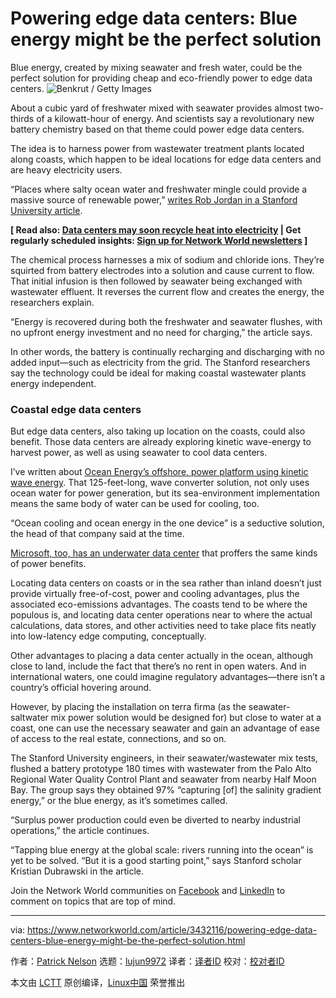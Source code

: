 [#]: collector: (lujun9972)
[#]: translator: ( )
[#]: reviewer: ( )
[#]: publisher: ( )
[#]: url: ( )
[#]: subject: (Powering edge data centers: Blue energy might be the perfect solution)
[#]: via: (https://www.networkworld.com/article/3432116/powering-edge-data-centers-blue-energy-might-be-the-perfect-solution.html)
[#]: author: (Patrick Nelson https://www.networkworld.com/author/Patrick-Nelson/)

Powering edge data centers: Blue energy might be the perfect solution
======
Blue energy, created by mixing seawater and fresh water, could be the perfect solution for providing cheap and eco-friendly power to edge data centers.
![Benkrut / Getty Images][1]

About a cubic yard of freshwater mixed with seawater provides almost two-thirds of a kilowatt-hour of energy. And scientists say a revolutionary new battery chemistry based on that theme could power edge data centers.

The idea is to harness power from wastewater treatment plants located along coasts, which happen to be ideal locations for edge data centers and are heavy electricity users.

“Places where salty ocean water and freshwater mingle could provide a massive source of renewable power,” [writes Rob Jordan in a Stanford University article][2].

**[ Read also: [Data centers may soon recycle heat into electricity][3] | Get regularly scheduled insights: [Sign up for Network World newsletters][4] ]**

The chemical process harnesses a mix of sodium and chloride ions. They’re squirted from battery electrodes into a solution and cause current to flow. That initial infusion is then followed by seawater being exchanged with wastewater effluent. It reverses the current flow and creates the energy, the researchers explain.

“Energy is recovered during both the freshwater and seawater flushes, with no upfront energy investment and no need for charging,” the article says.

In other words, the battery is continually recharging and discharging with no added input—such as electricity from the grid. The Stanford researchers say the technology could be ideal for making coastal wastewater plants energy independent.

### Coastal edge data centers

But edge data centers, also taking up location on the coasts, could also benefit. Those data centers are already exploring kinetic wave-energy to harvest power, as well as using seawater to cool data centers.

I’ve written about [Ocean Energy’s offshore, power platform using kinetic wave energy][5]. That 125-feet-long, wave converter solution, not only uses ocean water for power generation, but its sea-environment implementation means the same body of water can be used for cooling, too.

“Ocean cooling and ocean energy in the one device” is a seductive solution, the head of that company said at the time.

[Microsoft, too, has an underwater data center][6] that proffers the same kinds of power benefits.

Locating data centers on coasts or in the sea rather than inland doesn’t just provide virtually free-of-cost, power and cooling advantages, plus the associated eco-emissions advantages. The coasts tend to be where the populous is, and locating data center operations near to where the actual calculations, data stores, and other activities need to take place fits neatly into low-latency edge computing, conceptually.

Other advantages to placing a data center actually in the ocean, although close to land, include the fact that there’s no rent in open waters. And in international waters, one could imagine regulatory advantages—there isn’t a country’s official hovering around.

However, by placing the installation on terra firma (as the seawater-saltwater mix power solution would be designed for) but close to water at a coast, one can use the necessary seawater and gain an advantage of ease of access to the real estate, connections, and so on.

The Stanford University engineers, in their seawater/wastewater mix tests, flushed a battery prototype 180 times with wastewater from the Palo Alto Regional Water Quality Control Plant and seawater from nearby Half Moon Bay. The group says they obtained 97% “capturing [of] the salinity gradient energy,” or the blue energy, as it’s sometimes called.

“Surplus power production could even be diverted to nearby industrial operations,” the article continues.

“Tapping blue energy at the global scale: rivers running into the ocean” is yet to be solved. “But it is a good starting point,” says Stanford scholar Kristian Dubrawski in the article.

Join the Network World communities on [Facebook][7] and [LinkedIn][8] to comment on topics that are top of mind.

--------------------------------------------------------------------------------

via: https://www.networkworld.com/article/3432116/powering-edge-data-centers-blue-energy-might-be-the-perfect-solution.html

作者：[Patrick Nelson][a]
选题：[lujun9972][b]
译者：[译者ID](https://github.com/译者ID)
校对：[校对者ID](https://github.com/校对者ID)

本文由 [LCTT](https://github.com/LCTT/TranslateProject) 原创编译，[Linux中国](https://linux.cn/) 荣誉推出

[a]: https://www.networkworld.com/author/Patrick-Nelson/
[b]: https://github.com/lujun9972
[1]: https://images.idgesg.net/images/article/2019/08/uk_united_kingdom_northern_ireland_belfast_river_lagan_waterfront_architecture_by_benkrut_gettyimages-530205844_2400x1600-100807934-large.jpg
[2]: https://news.stanford.edu/2019/07/29/generating-energy-wastewater/
[3]: https://www.networkworld.com/article/3410578/data-centers-may-soon-recycle-heat-into-electricity.html
[4]: https://www.networkworld.com/newsletters/signup.html
[5]: https://www.networkworld.com/article/3314597/wave-energy-to-power-undersea-data-centers.html
[6]: https://www.networkworld.com/article/3283332/microsoft-launches-undersea-free-cooling-data-center.html
[7]: https://www.facebook.com/NetworkWorld/
[8]: https://www.linkedin.com/company/network-world
